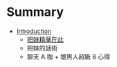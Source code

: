 # Summary

* [Introduction](README.md)
   * [把妹精華在此](post/ba_mei_jing_hua_zai_ci.md)
   * 把妹的話術
   * 聊天 A 咖 + 壞男人超級 8 心得

